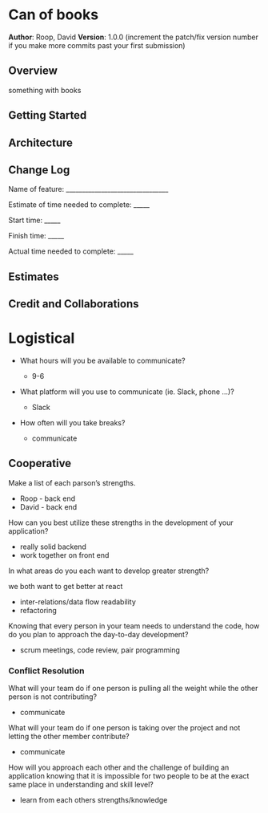 # Can of books

**Author**: Roop, David
**Version**: 1.0.0 (increment the patch/fix version number if you make more commits past your first submission)

## Overview

something with books
## Getting Started

<!-- What are the steps that a user must take in order to build this app on their own machine and get it running? -->

## Architecture

<!-- Provide a detailed description of the application design. What technologies (languages, libraries, etc) you're using, and any other relevant design information. -->

## Change Log

<!-- Use this area to document the iterative changes made to your application as each feature is successfully implemented. Use time stamps. Here's an example:

01-01-2001 4:59pm - Application now has a fully-functional express server, with a GET route for the location resource. -->

Name of feature: ________________________________

Estimate of time needed to complete: _____

Start time: _____

Finish time: _____

Actual time needed to complete: _____
## Estimates

<!-- See below -->

## Credit and Collaborations




# Logistical

- What hours will you be available to communicate?
  - 9-6

- What platform will you use to communicate (ie. Slack, phone …)?
  - Slack

- How often will you take breaks?
  - communicate

## Cooperative

Make a list of each parson’s strengths.

- Roop - back end
- David - back end

How can you best utilize these strengths in the development of your application?

- really solid backend
- work together on front end

In what areas do you each want to develop greater strength?

we both want to get better at react
- inter-relations/data flow
readability
- refactoring

Knowing that every person in your team needs to understand the code, how do you plan to approach the day-to-day development?
- scrum meetings, code review, pair programming

### Conflict Resolution

What will your team do if one person is pulling all the weight while the other person is not contributing?
- communicate

What will your team do if one person is taking over the project and not letting the other member contribute?
- communicate

How will you approach each other and the challenge of building an application knowing that it is impossible for two people to be at the exact same place in understanding and skill level?
- learn from each others strengths/knowledge
